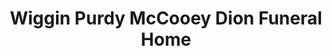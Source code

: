 ---
title: "Wiggin Purdy McCooey Dion Funeral Home"
url: /dover/wiggin-purdy-mccooey-dion-funeral-home/
shop: Bestattungen
---